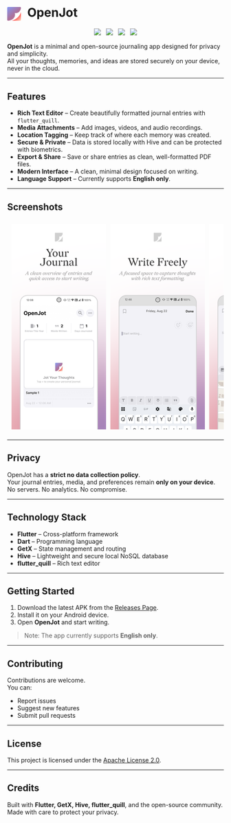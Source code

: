 # <img src="assets/app_icon.svg" alt="OpenJot Logo" width="32" height="32" style="vertical-align: middle; margin-right: 8px;"> OpenJot

<p align="center">
  <img src="https://img.shields.io/badge/Built%20with-Flutter-02569B?style=flat&logo=flutter&logoColor=white">&nbsp;&nbsp;
  <img src="https://img.shields.io/github/license/YourUsername/open_jot?style=flat-square">&nbsp;&nbsp;
  <img src="https://img.shields.io/github/issues/YourUsername/open_jot?style=flat-square">&nbsp;&nbsp;
  <img src="https://img.shields.io/github/stars/YourUsername/open_jot?style=flat-square">
</p>

**OpenJot** is a minimal and open-source journaling app designed for privacy and simplicity.  
All your thoughts, memories, and ideas are stored securely on your device, never in the cloud.

---

## Features

- **Rich Text Editor** – Create beautifully formatted journal entries with `flutter_quill`.
- **Media Attachments** – Add images, videos, and audio recordings.
- **Location Tagging** – Keep track of where each memory was created.
- **Secure & Private** – Data is stored locally with Hive and can be protected with biometrics.
- **Export & Share** – Save or share entries as clean, well-formatted PDF files.
- **Modern Interface** – A clean, minimal design focused on writing.
- **Language Support** – Currently supports **English only**.

---

## Screenshots

<div style="display: flex; overflow-x: auto; gap: 10px; padding: 10px;">
  <img src="screenshots/1.png" width="220" />
  <img src="screenshots/2.png" width="220" />
  <img src="screenshots/3.png" width="220" />
  <img src="screenshots/4.png" width="220" />
  <img src="screenshots/5.png" width="220" />
  <img src="screenshots/6.png" width="220" />
</div>

---

## Privacy

OpenJot has a **strict no data collection policy**.  
Your journal entries, media, and preferences remain **only on your device**.  
No servers. No analytics. No compromise.

---

## Technology Stack

- **Flutter** – Cross-platform framework
- **Dart** – Programming language
- **GetX** – State management and routing
- **Hive** – Lightweight and secure local NoSQL database
- **flutter_quill** – Rich text editor

---

## Getting Started

1. Download the latest APK from the [Releases Page](https://github.com/YourUsername/open_jot/releases).
2. Install it on your Android device.
3. Open **OpenJot** and start writing.

> Note: The app currently supports **English only**.

---

## Contributing

Contributions are welcome.  
You can:
- Report issues
- Suggest new features
- Submit pull requests

---

## License

This project is licensed under the [Apache License 2.0](https://www.apache.org/licenses/LICENSE-2.0).

---

## Credits

Built with **Flutter, GetX, Hive, flutter_quill**, and the open-source community.  
Made with care to protect your privacy.  
